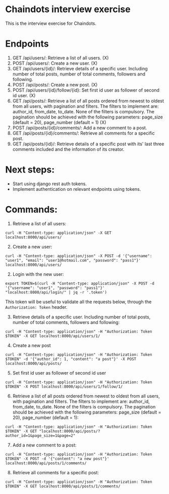 # Chaindots interview exercise

This is the interview exercise for Chaindots.

# Endpoints

1. GET /api/users/: Retrieve a list of all users. (X)
2. POST /api/users/: Create a new user. (X)
3. GET /api/users/{id}/: Retrieve details of a specific user. Including number of total posts, number of total comments, followers and following.
4. POST /api/posts/: Create a new post. (X)
5. POST /api/users/{id}/follow/{id}: Set first id user as follower of second id user. (X)
6. GET /api/posts/: Retrieve a list of all posts ordered from newest to oldest from all users, with pagination and filters. The filters to implement are: author_id, from_date, to_date. None of the filters is compulsory. The pagination should be achieved with the following parameters: page_size (default = 20), page_number (default = 1) (X)
7. POST /api/posts/{id}/comments/: Add a new comment to a post.
8. GET /api/posts/{id}/comments/: Retrieve all comments for a specific post.
9. GET /api/posts/{id}/: Retrieve details of a specific post with its' last three comments included and the information of its creator.

# Next steps:

- Start using django rest auth tokens.
- Implement authentication on relevant endpoints using tokens.

# Commands:

1. Retrieve a list of all users:

`curl -H "Content-type: application/json" -X GET localhost:8000/api/users/`

2. Create a new user:

`curl -H "Content-type: application/json" -X POST -d '{"username": "user1", "email": "user1@hotmail.com", "password": "pass1"}' localhost:8000/api/users/`

2. Login with the new user:

`export TOKEN=$(curl -H "Content-type: application/json" -X POST -d '{"username": "user1", "password": "pass1"}' "localhost:8000/api/login/" | jq -r '.token')`

This token will be useful to validate all the requests below, through the `Authorization: Token` header.

3. Retrieve details of a specific user. Including number of total posts, number of total comments, followers and following:

`curl -H "Content-type: application/json" -H "Authorization: Token $TOKEN" -X GET localhost:8000/api/users/1/`

4. Create a new post

`curl -H "Content-type: application/json" -H "Authorization: Token $TOKEN" -d '{"author_id": 1, "content": "a post"}' -X POST localhost:8000/api/posts/`

5. Set first id user as follower of second id user

`curl -H "Content-type: application/json" -H "Authorization: Token $TOKEN" -X POST localhost:8000/api/users/1/follow/1/`

6. Retrieve a list of all posts ordered from newest to oldest from all users, with pagination and filters. The filters to implement are: author_id, from_date, to_date. None of the filters is compulsory. The pagination should be achieved with the following parameters: page_size (default = 20), page_number (default = 1):

`curl -H "Content-type: application/json" -H "Authorization: Token $TOKEN" -X GET "localhost:8000/api/posts/?author_id=1&page_size=1&page=2"`

7. Add a new comment to a post:

`curl -H "Content-type: application/json" -H "Authorization: Token $TOKEN" -X POST -d '{"content": "a new post"}' localhost:8000/api/posts/1/comments/`

8. Retrieve all comments for a specific post:

`curl -H "Content-type: application/json" -H "Authorization: Token $TOKEN" -X GET localhost:8000/api/posts/1/comments/`
